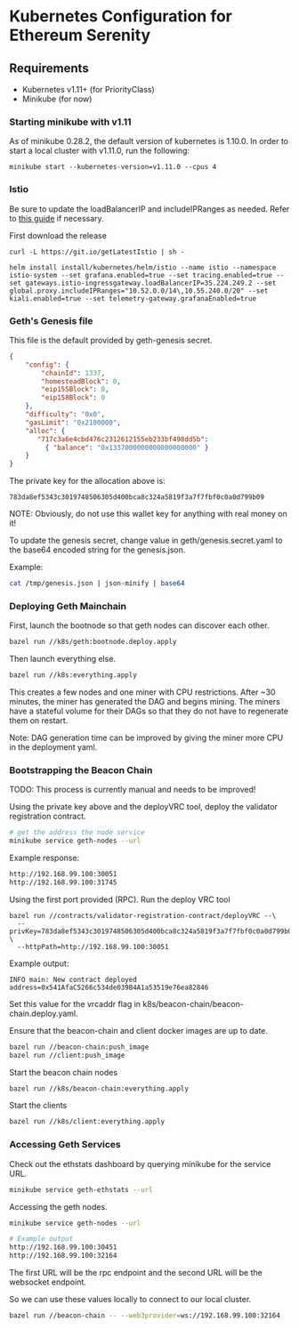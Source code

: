 # Kubernetes Configuration for Ethereum Serenity

## Requirements

- Kubernetes v1.11+ (for PriorityClass)
- Minikube (for now)

### Starting minikube with v1.11

As of minikube 0.28.2, the default version of kubernetes is 1.10.0. In order to
start a local cluster with v1.11.0, run the following:

```
minikube start --kubernetes-version=v1.11.0 --cpus 4
```


### Istio

Be sure to update the loadBalancerIP and includeIPRanges as needed. Refer to
[this guide](https://github.com/stefanprodan/istio-gke/blob/master/docs/istio/04-istio-setup.md) 
if necessary.

First download the release
```
curl -L https://git.io/getLatestIstio | sh -
```

```
helm install install/kubernetes/helm/istio --name istio --namespace istio-system --set grafana.enabled=true --set tracing.enabled=true --set gateways.istio-ingressgateway.loadBalancerIP=35.224.249.2 --set global.proxy.includeIPRanges="10.52.0.0/14\,10.55.240.0/20" --set kiali.enabled=true --set telemetry-gateway.grafanaEnabled=true 
```

### Geth's Genesis file

This file is the default provided by geth-genesis secret. 

```json
{                                                                               
    "config": {                                                                 
        "chainId": 1337,                                                        
        "homesteadBlock": 0,                                                    
        "eip155Block": 0,                                                       
        "eip158Block": 0                                                        
    },                                                                          
    "difficulty": "0x0",                                                      
    "gasLimit": "0x2100000",                                                    
    "alloc": {                                                                  
       "717c3a6e4cbd476c2312612155eb233bf498dd5b":                              
         { "balance": "0x1337000000000000000000" }                             
    }                                                                           
}
```

The private key for the allocation above is:

```text
783da8ef5343c3019748506305d400bca8c324a5819f3a7f7fbf0c0a0d799b09
```

NOTE: Obviously, do not use this wallet key for anything with real money on it!

To update the genesis secret, change value in geth/genesis.secret.yaml to the
base64 encoded string for the genesis.json.

Example:

```bash
cat /tmp/genesis.json | json-minify | base64
```

### Deploying Geth Mainchain

First, launch the bootnode so that geth nodes can discover each other.

```bash
bazel run //k8s/geth:bootnode.deploy.apply
```

Then launch everything else.

```bash
bazel run //k8s:everything.apply
```

This creates a few nodes and one miner with CPU restrictions. After ~30 
minutes, the miner has generated the DAG and begins mining. The miners have a
stateful volume for their DAGs so that they do not have to regenerate them on
restart. 

Note: DAG generation time can be improved by giving the miner more CPU in the 
deployment yaml.

### Bootstrapping the Beacon Chain

TODO: This process is currently manual and needs to be improved!

Using the private key above and the deployVRC tool, deploy the validator
registration contract.

```bash
# get the address the node service
minikube service geth-nodes --url
```

Example response:

```bash
http://192.168.99.100:30051
http://192.168.99.100:31745
```

Using the first port provided (RPC). Run the deploy VRC tool

```
bazel run //contracts/validator-registration-contract/deployVRC --\
  --privKey=783da8ef5343c3019748506305d400bca8c324a5819f3a7f7fbf0c0a0d799b09 \
  --httpPath=http://192.168.99.100:30051
```

Example output:

```
INFO main: New contract deployed address=0x541AfaC5266c534de039B4A1a53519e76ea82846
```

Set this value for the vrcaddr flag in 
k8s/beacon-chain/beacon-chain.deploy.yaml.

Ensure that the beacon-chain and client docker images are up to date. 

```bash
bazel run //beacon-chain:push_image
bazel run //client:push_image
```

Start the beacon chain nodes

```bash
bazel run //k8s/beacon-chain:everything.apply
```

Start the clients

```bash
bazel run //k8s/client:everything.apply
```

### Accessing Geth Services

Check out the ethstats dashboard by querying minikube for the service URL.

```bash
minikube service geth-ethstats --url
```

Accessing the geth nodes.

```bash
minikube service geth-nodes --url

# Example output
http://192.168.99.100:30451
http://192.168.99.100:32164
```

The first URL will be the rpc endpoint and the second URL will be the websocket
endpoint.

So we can use these values locally to connect to our local cluster.

```bash
bazel run //beacon-chain -- --web3provider=ws://192.168.99.100:32164
```

